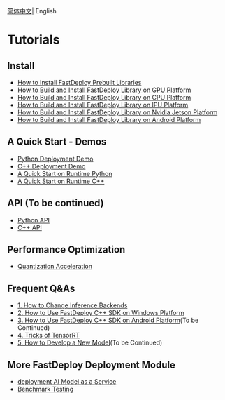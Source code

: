 [简体中文](README_CN.md)| English

# Tutorials

## Install

- [How to Install FastDeploy Prebuilt Libraries](en/build_and_install/download_prebuilt_libraries.md)
- [How to Build and Install FastDeploy Library on GPU Platform](en/build_and_install/gpu.md)
- [How to Build and Install FastDeploy Library on CPU Platform](en/build_and_install/cpu.md)
- [How to Build and Install FastDeploy Library on IPU Platform](en/build_and_install/ipu.md)
- [How to Build and Install FastDeploy Library on  Nvidia Jetson Platform](en/build_and_install/jetson.md)
- [How to Build and Install FastDeploy Library on Android Platform](en/build_and_install/android.md)

## A Quick Start - Demos

- [Python Deployment Demo](en/quick_start/models/python.md)
- [C++ Deployment Demo](en/quick_start/models/cpp.md)
- [A Quick Start on Runtime Python](en/quick_start/runtime/python.md)
- [A Quick Start on Runtime C++](en/quick_start/runtime/cpp.md)

## API (To be continued)

- [Python API](https://baidu-paddle.github.io/fastdeploy-api/python/html/)
- [C++ API](https://baidu-paddle.github.io/fastdeploy-api/cpp/html/)

## Performance Optimization

- [Quantization Acceleration](en/quantize.md)

## Frequent Q&As

- [1. How to Change Inference Backends](en/faq/how_to_change_backend.md)
- [2. How to Use FastDeploy C++ SDK on Windows Platform](en/faq/use_sdk_on_windows.md)
- [3. How to Use FastDeploy C++ SDK on Android Platform](en/faq/use_sdk_on_android.md)(To be Continued)
- [4. Tricks of TensorRT](en/faq/tensorrt_tricks.md)
- [5. How to Develop a New Model](en/faq/develop_a_new_model.md)(To be Continued)

## More FastDeploy Deployment Module

- [deployment AI Model as a Service](../serving)
- [Benchmark Testing](../benchmark)
